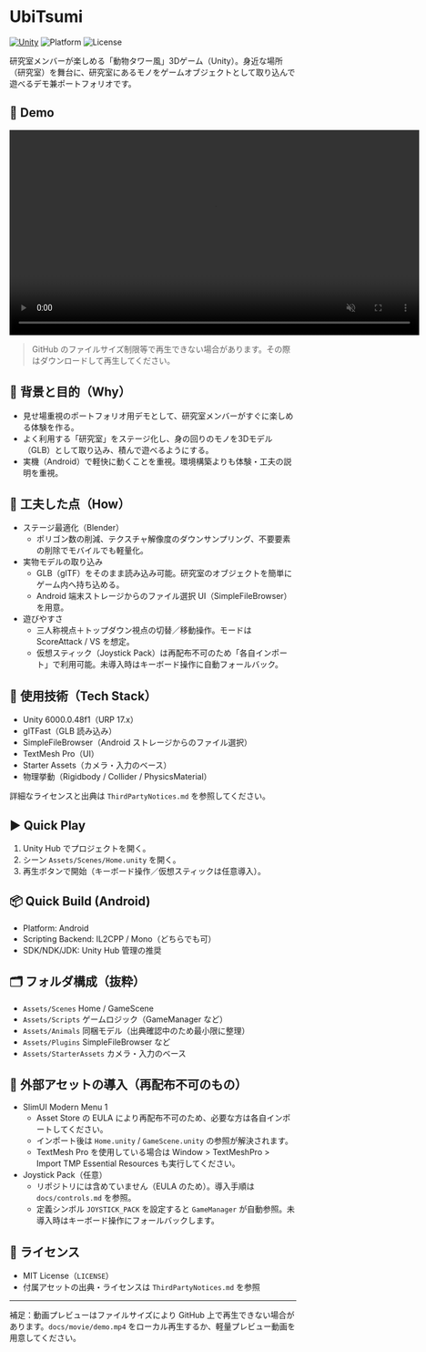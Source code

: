 # UbiTsumi

[![Unity](https://img.shields.io/badge/Unity-6000.0.48f1-blue?logo=unity)](#)
![Platform](https://img.shields.io/badge/Platform-Android-lightgrey)
![License](https://img.shields.io/badge/License-MIT-green)

研究室メンバーが楽しめる「動物タワー風」3Dゲーム（Unity）。身近な場所（研究室）を舞台に、研究室にあるモノをゲームオブジェクトとして取り込んで遊べるデモ兼ポートフォリオです。

## 🎥 Demo

<video
  src="https://raw.githubusercontent.com/shin1300/UbiTsumi/develop/docs/movie/demo.mp4"
  controls
  playsinline
  muted
  width="720">
</video>

> GitHub のファイルサイズ制限等で再生できない場合があります。その際はダウンロードして再生してください。

## 🎯 背景と目的（Why）
- 見せ場重視のポートフォリオ用デモとして、研究室メンバーがすぐに楽しめる体験を作る。
- よく利用する「研究室」をステージ化し、身の回りのモノを3Dモデル（GLB）として取り込み、積んで遊べるようにする。
- 実機（Android）で軽快に動くことを重視。環境構築よりも体験・工夫の説明を重視。

## 🧠 工夫した点（How）
- ステージ最適化（Blender）
  - ポリゴン数の削減、テクスチャ解像度のダウンサンプリング、不要要素の削除でモバイルでも軽量化。
- 実物モデルの取り込み
  - GLB（glTF）をそのまま読み込み可能。研究室のオブジェクトを簡単にゲーム内へ持ち込める。
  - Android 端末ストレージからのファイル選択 UI（SimpleFileBrowser）を用意。
- 遊びやすさ
  - 三人称視点＋トップダウン視点の切替／移動操作。モードは ScoreAttack / VS を想定。
  - 仮想スティック（Joystick Pack）は再配布不可のため「各自インポート」で利用可能。未導入時はキーボード操作に自動フォールバック。

## 🧰 使用技術（Tech Stack）
- Unity 6000.0.48f1（URP 17.x）
- glTFast（GLB 読み込み）
- SimpleFileBrowser（Android ストレージからのファイル選択）
- TextMesh Pro（UI）
- Starter Assets（カメラ・入力のベース）
- 物理挙動（Rigidbody / Collider / PhysicsMaterial）

詳細なライセンスと出典は `ThirdPartyNotices.md` を参照してください。

## ▶ Quick Play
1. Unity Hub でプロジェクトを開く。
2. シーン `Assets/Scenes/Home.unity` を開く。
3. 再生ボタンで開始（キーボード操作／仮想スティックは任意導入）。

## 📦 Quick Build (Android)
- Platform: Android
- Scripting Backend: IL2CPP / Mono（どちらでも可）
- SDK/NDK/JDK: Unity Hub 管理の推奨

## 🗂️ フォルダ構成（抜粋）
- `Assets/Scenes` Home / GameScene
- `Assets/Scripts` ゲームロジック（GameManager など）
- `Assets/Animals` 同梱モデル（出典確認中のため最小限に整理）
- `Assets/Plugins` SimpleFileBrowser など
- `Assets/StarterAssets` カメラ・入力のベース

## 🧩 外部アセットの導入（再配布不可のもの）
- SlimUI Modern Menu 1
  - Asset Store の EULA により再配布不可のため、必要な方は各自インポートしてください。
  - インポート後は `Home.unity` / `GameScene.unity` の参照が解決されます。
  - TextMesh Pro を使用している場合は Window > TextMeshPro > Import TMP Essential Resources も実行してください。
- Joystick Pack（任意）
  - リポジトリには含めていません（EULA のため）。導入手順は `docs/controls.md` を参照。
  - 定義シンボル `JOYSTICK_PACK` を設定すると `GameManager` が自動参照。未導入時はキーボード操作にフォールバックします。

## 📜 ライセンス
- MIT License（`LICENSE`）
- 付属アセットの出典・ライセンスは `ThirdPartyNotices.md` を参照

---
補足：動画プレビューはファイルサイズにより GitHub 上で再生できない場合があります。`docs/movie/demo.mp4` をローカル再生するか、軽量プレビュー動画を用意してください。
